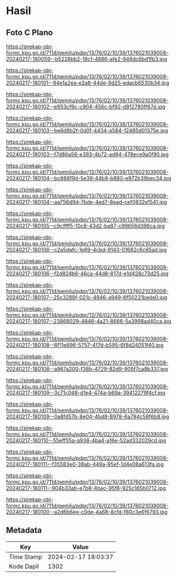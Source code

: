 # Hasil

## Foto C Plano

https://sirekap-obj-formc.kpu.go.id/711d/pemilu/pdpr/13/76/02/10/39/1376021039008-20240217-180059--b5226bb2-18cf-4886-afe2-848dc6bd1fb3.jpg

https://sirekap-obj-formc.kpu.go.id/711d/pemilu/pdpr/13/76/02/10/39/1376021039008-20240217-180101--94e1a2ea-e2a8-44de-9d25-edacb6530b34.jpg

https://sirekap-obj-formc.kpu.go.id/711d/pemilu/pdpr/13/76/02/10/39/1376021039008-20240217-180102--e953cf9c-c904-456c-bf92-d912780ff67d.jpg

https://sirekap-obj-formc.kpu.go.id/711d/pemilu/pdpr/13/76/02/10/39/1376021039008-20240217-180103--be6d8b2f-0d0f-4434-a584-12485d01375e.jpg

https://sirekap-obj-formc.kpu.go.id/711d/pemilu/pdpr/13/76/02/10/39/1376021039008-20240217-180103--f7d86a56-e393-4b72-ad94-478ece9a0f90.jpg

https://sirekap-obj-formc.kpu.go.id/711d/pemilu/pdpr/13/76/02/10/39/1376021039008-20240217-180104--bc866f9d-5e39-44b9-b880-e972b39bec34.jpg

https://sirekap-obj-formc.kpu.go.id/711d/pemilu/pdpr/13/76/02/10/39/1376021039008-20240217-180104--aa756d9d-7bde-4ed7-8ead-cef0832e1541.jpg

https://sirekap-obj-formc.kpu.go.id/711d/pemilu/pdpr/13/76/02/10/39/1376021039008-20240217-180105--c9cffff5-10c8-43d2-ba87-c99656d396ca.jpg

https://sirekap-obj-formc.kpu.go.id/711d/pemilu/pdpr/13/76/02/10/39/1376021039008-20240217-180106--c2a5dafc-1e69-4cbd-9143-01682c6c65ad.jpg

https://sirekap-obj-formc.kpu.go.id/711d/pemilu/pdpr/13/76/02/10/39/1376021039008-20240217-180106--f2d824b6-46ca-44d8-817d-e1d428c73d25.jpg

https://sirekap-obj-formc.kpu.go.id/711d/pemilu/pdpr/13/76/02/10/39/1376021039008-20240217-180107--25c3288f-021c-4946-a949-6f50221bede0.jpg

https://sirekap-obj-formc.kpu.go.id/711d/pemilu/pdpr/13/76/02/10/39/1376021039008-20240217-180107--23868029-4846-4a21-8666-5a3998ad40ca.jpg

https://sirekap-obj-formc.kpu.go.id/711d/pemilu/pdpr/13/76/02/10/39/1376021039008-20240217-180108--6f11e896-5757-417d-b595-6f8d24051f40.jpg

https://sirekap-obj-formc.kpu.go.id/711d/pemilu/pdpr/13/76/02/10/39/1376021039008-20240217-180108--a967a200-f38b-4729-82d9-905f7ca8b337.jpg

https://sirekap-obj-formc.kpu.go.id/711d/pemilu/pdpr/13/76/02/10/39/1376021039008-20240217-180109--3c71c048-d1e4-474a-b69a-39412279f4cf.jpg

https://sirekap-obj-formc.kpu.go.id/711d/pemilu/pdpr/13/76/02/10/39/1376021039008-20240217-180109--0a8fd57b-8e04-4bd8-8978-6a794c58f6b8.jpg

https://sirekap-obj-formc.kpu.go.id/711d/pemilu/pdpr/13/76/02/10/39/1376021039008-20240217-180110--55eff55a-a938-4ba4-a16e-52ad332029cd.jpg

https://sirekap-obj-formc.kpu.go.id/711d/pemilu/pdpr/13/76/02/10/39/1376021039008-20240217-180111--f35583e0-38ab-449a-95ef-1d4e08a613fa.jpg

https://sirekap-obj-formc.kpu.go.id/711d/pemilu/pdpr/13/76/02/10/39/1376021039008-20240217-180111--904b33ab-e7b8-4bac-95f8-925c165b0712.jpg

https://sirekap-obj-formc.kpu.go.id/711d/pemilu/pdpr/13/76/02/10/39/1376021039008-20240217-180100--a2d6b6ee-c0de-4a68-8cfd-f80c3e6f6793.jpg


## Metadata

| Key        | Value               |
| ---------- | ------------------- |
| Time Stamp | 2024-02-17 18:03:37 |
| Kode Dapil | 1302                |



